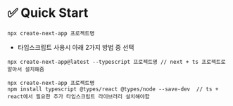# ✅ Quick Start
```
npx create-next-app 프로젝트명
```
* 타입스크립트 사용시 아래 2가지 방법 중 선택
```
npx create-next-app@latest --typescript 프로젝트명 // next + ts 프로젝트로 알아서 설치해줌
```
```
npx create-next-app 프로젝트명
npm install typescript @types/react @types/node --save-dev  // ts + react에서 필요한 추가 타입스크립트 라이브러리 설치해야함
```

